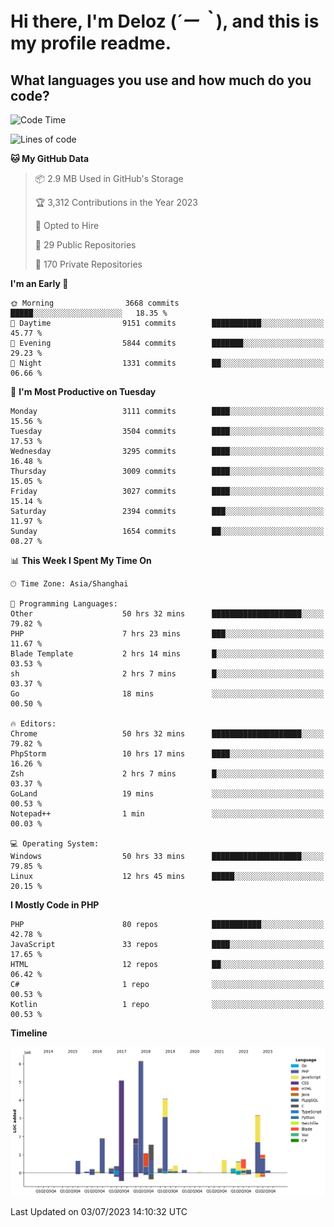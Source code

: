 # **Hi there, I'm Deloz (*´ー｀*), and this is my profile readme.**

## **What languages you use and how much do you code?**

<!--START_SECTION:waka-->
![Code Time](http://img.shields.io/badge/Code%20Time-1%2C815%20hrs%2038%20mins-blue)

![Lines of code](https://img.shields.io/badge/From%20Hello%20World%20I%27ve%20Written-31.3%20million%20lines%20of%20code-blue)

**🐱 My GitHub Data** 

> 📦 2.9 MB Used in GitHub's Storage 
 > 
> 🏆 3,312 Contributions in the Year 2023
 > 
> 💼 Opted to Hire
 > 
> 📜 29 Public Repositories 
 > 
> 🔑 170 Private Repositories 
 > 
**I'm an Early 🐤** 

```text
🌞 Morning                3668 commits        █████░░░░░░░░░░░░░░░░░░░░   18.35 % 
🌆 Daytime                9151 commits        ███████████░░░░░░░░░░░░░░   45.77 % 
🌃 Evening                5844 commits        ███████░░░░░░░░░░░░░░░░░░   29.23 % 
🌙 Night                  1331 commits        ██░░░░░░░░░░░░░░░░░░░░░░░   06.66 % 
```
📅 **I'm Most Productive on Tuesday** 

```text
Monday                   3111 commits        ████░░░░░░░░░░░░░░░░░░░░░   15.56 % 
Tuesday                  3504 commits        ████░░░░░░░░░░░░░░░░░░░░░   17.53 % 
Wednesday                3295 commits        ████░░░░░░░░░░░░░░░░░░░░░   16.48 % 
Thursday                 3009 commits        ████░░░░░░░░░░░░░░░░░░░░░   15.05 % 
Friday                   3027 commits        ████░░░░░░░░░░░░░░░░░░░░░   15.14 % 
Saturday                 2394 commits        ███░░░░░░░░░░░░░░░░░░░░░░   11.97 % 
Sunday                   1654 commits        ██░░░░░░░░░░░░░░░░░░░░░░░   08.27 % 
```


📊 **This Week I Spent My Time On** 

```text
🕑︎ Time Zone: Asia/Shanghai

💬 Programming Languages: 
Other                    50 hrs 32 mins      ████████████████████░░░░░   79.82 % 
PHP                      7 hrs 23 mins       ███░░░░░░░░░░░░░░░░░░░░░░   11.67 % 
Blade Template           2 hrs 14 mins       █░░░░░░░░░░░░░░░░░░░░░░░░   03.53 % 
sh                       2 hrs 7 mins        █░░░░░░░░░░░░░░░░░░░░░░░░   03.37 % 
Go                       18 mins             ░░░░░░░░░░░░░░░░░░░░░░░░░   00.50 % 

🔥 Editors: 
Chrome                   50 hrs 32 mins      ████████████████████░░░░░   79.82 % 
PhpStorm                 10 hrs 17 mins      ████░░░░░░░░░░░░░░░░░░░░░   16.26 % 
Zsh                      2 hrs 7 mins        █░░░░░░░░░░░░░░░░░░░░░░░░   03.37 % 
GoLand                   19 mins             ░░░░░░░░░░░░░░░░░░░░░░░░░   00.53 % 
Notepad++                1 min               ░░░░░░░░░░░░░░░░░░░░░░░░░   00.03 % 

💻 Operating System: 
Windows                  50 hrs 33 mins      ████████████████████░░░░░   79.85 % 
Linux                    12 hrs 45 mins      █████░░░░░░░░░░░░░░░░░░░░   20.15 % 
```

**I Mostly Code in PHP** 

```text
PHP                      80 repos            ███████████░░░░░░░░░░░░░░   42.78 % 
JavaScript               33 repos            ████░░░░░░░░░░░░░░░░░░░░░   17.65 % 
HTML                     12 repos            ██░░░░░░░░░░░░░░░░░░░░░░░   06.42 % 
C#                       1 repo              ░░░░░░░░░░░░░░░░░░░░░░░░░   00.53 % 
Kotlin                   1 repo              ░░░░░░░░░░░░░░░░░░░░░░░░░   00.53 % 
```



**Timeline**

![Lines of Code chart](https://raw.githubusercontent.com/deloz/deloz/main/assets/bar_graph.png)


 Last Updated on 03/07/2023 14:10:32 UTC
<!--END_SECTION:waka-->
